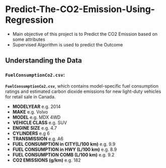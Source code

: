 # Predict-The-CO2-Emission-Using-Regression
* Main objective of this project is to Predict the CO2 Emission based on some attributes
* Supervised Algorithm is used to predict the Outcome

## Understanding the Data

### `FuelConsumptionCo2.csv`:

**`FuelConsumptionCo2.csv`**, which contains model-specific fuel consumption ratings and estimated carbon dioxide emissions for new light-duty vehicles for retail sale in Canada.

*   **MODELYEAR** e.g. 2014
*   **MAKE** e.g. Volvo
*   **MODEL** e.g. MDX 4WD
*   **VEHICLE CLASS** e.g. SUV
*   **ENGINE SIZE** e.g. 4.7
*   **CYLINDERS** e.g 6
*   **TRANSMISSION** e.g. A6
*   **FUEL CONSUMPTION in CITY(L/100 km)** e.g. 9.9
*   **FUEL CONSUMPTION in HWY (L/100 km)** e.g. 8.9
*   **FUEL CONSUMPTION COMB (L/100 km)** e.g. 9.2
*   **CO2 EMISSIONS (g/km)** e.g. 182


